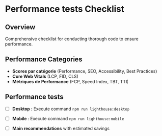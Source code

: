 # Performance tests Checklist

## Overview
Comprehensive checklist for conducting thorough code to ensure performance.

## Performance Categories
- **Scores par catégorie** (Performance, SEO, Accessibility, Best Practices)
- **Core Web Vitals** (LCP, FID, CLS)
- **Métriques de Performance** (FCP, Speed Index, TBT, TTI)

## Performance tests
- [ ] **Desktop** : Execute command `npm run lighthouse:desktop` 
- [ ] **Mobile** : Execute command `npm run lighthouse:mobile`
- [ ] **Main recommendations** with estimated savings

